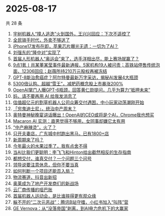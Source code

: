 # 2025-08-17

共 28 条

<!-- BEGIN 36KR -->
<!-- 最后更新时间 2025-08-17 01:21:17 +0800 -->
1. [宇树机器人“撞人逃逸”火到国外，王兴兴回应：下次不遥控了](https://36kr.com/p/3424993768328833)
1. [全民骑手时代，外卖不够送了](https://36kr.com/p/3424125733834120)
1. [iPhone17发布在即，苹果芯片曝光无遗：一切为了AI？](https://36kr.com/p/3424091859523976)
1. [刘强东的“隆中对”实现了](https://36kr.com/p/3424102577000068)
1. [首届人形机器人“奥运会”来了，选手洋相出尽，能上赛场就赢了？](https://36kr.com/p/3424146028140932)
1. [9点1氪丨肖某董某莹事件最新通报，5家机构19人被问责；高铁站停售传统泡面，12306回应；赵薇所持210万元股权再被冻结](https://36kr.com/p/3424248863608201)
1. [GPT-8能治愈癌症？阿尔特曼最新万字采访，揭秘AI发展4大瓶颈](https://36kr.com/p/3425008830123401)
1. [5300倍认购、超越“雪王”，减肥药概念股上市暴涨200%](https://36kr.com/p/3423787183115657)
1. [OpenAI掌门人曝GPT-6瓶颈，回答黄仁勋提问，几乎为算力“抵押未来”](https://36kr.com/p/3424967141690758)
1. [妈，请不要再用 AI 给我发消息了](https://36kr.com/p/3424963471756935)
1. [估值超亿元的割草机器人公司众筹交付遇困，中小玩家动荡潮刚开始](https://36kr.com/p/3424932486631047)
1. [「穷鬼迪士尼」，统治中产周末？](https://36kr.com/p/3424822812003971)
1. [奥特曼神秘晚宴讲话曝出！OpenAI的CEO或将是个AI，Chrome我也想买](https://36kr.com/p/3425154885389697)
1. [Macaron AI 实测：直男觉得不够用，女同事却嫌它太有用](https://36kr.com/p/3424962994851206)
1. [“中产麻辣烫”，火了？](https://36kr.com/p/3424035622276483)
1. [只开夫妻店，广东城中村跑出黑马，已有1800+店](https://36kr.com/p/3424841422425474)
1. [新周期来了吗？](https://36kr.com/p/3423736541302402)
1. [今年最火的水果过季了，我有点舍不得](https://36kr.com/p/3424819660148103)
1. [当AI比我们更聪明：李飞飞和Hinton给出截然相反的生存指南](https://36kr.com/p/3425054572236421)
1. [都想交付，谁真交付？一个问题三个问号](https://36kr.com/p/3424891013339526)
1. [领导说要注意休息，但你不要当真](https://36kr.com/p/3394328338811015)
1. [如何判断一个项目还能否入局？](https://36kr.com/p/3424125057568130)
1. [物流赛道，抖音出新招](https://36kr.com/p/3424196110309506)
1. [奥莱成为了地产开发商们的新战场](https://36kr.com/p/3424870110662016)
1. [云厂商传播的哑巴账](https://36kr.com/p/3424900236414600)
1. [首届机器人运动会，是比谁摔得更有观众缘](https://36kr.com/p/3425361226239369)
1. [躲不开的“二次元恶战”：腾讯B站守擂，小红书加入“叫阵”营](https://36kr.com/p/3424123988741513)
1. [GE Vernova：从“没落帝国”剥离，到AI电力危机下的大赢家](https://36kr.com/p/3425022912665733)
<!-- END 36KR -->
